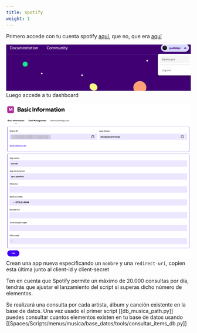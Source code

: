 ```yaml
---
title: spotify
weight: 1
---
```


Primero accede con tu cuenta spotify [aquí](https://www.youtube.com/watch?v=oHg5SJYRHA0), que no, que era [aquí](https://developer.spotify.com/)

![Pasted image 20250326012529.png](Pasted-image-20250326012529.png)
Luego accede a tu dashboard

![Pasted image 20250326012823.png](Pasted-image-20250326012823.png)
Crean una app nueva especificando un `nombre` y una `redirect-uri`, copien esta última junto al client-id y client-secret

Ten en cuenta que Spotify permite un máximo de 20.000 consultas por día, tendrás que ajustar el lanzamiento del script si superas dicho número de elementos. 

Se realizará una consulta por cada artista, álbum y canción existente en la base de datos. Una vez usado el primer script [[db_musica_path.py]] puedes consultar cuantos elementos existen en tu base de datos usando [[Spaces/Scripts/menus/musica/base_datos/tools/consultar_items_db.py]]